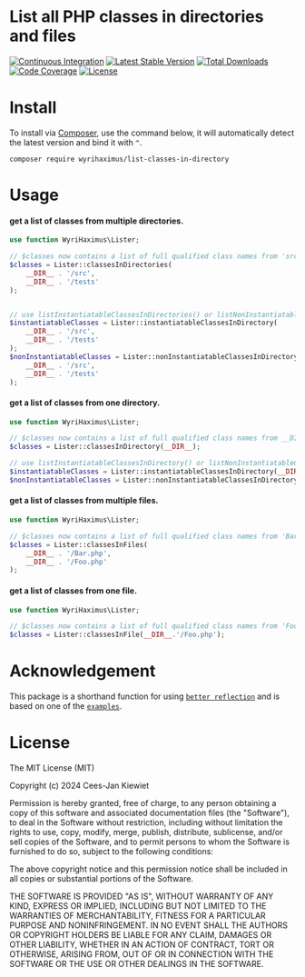 # List all PHP classes in directories and files

[![Continuous Integration](https://github.com/WyriHaximus/php-list-classes-in-directory/actions/workflows/ci.yml/badge.svg)](https://github.com/WyriHaximus/php-list-classes-in-directory/actions/workflows/ci.yml)
[![Latest Stable Version](https://poser.pugx.org/wyrihaximus/list-classes-in-directory/v/stable.png)](https://packagist.org/packages/wyrihaximus/list-classes-in-directory)
[![Total Downloads](https://poser.pugx.org/wyrihaximus/list-classes-in-directory/downloads.png)](https://packagist.org/packages/wyrihaximus/list-classes-in-directory/stats)
[![Code Coverage](https://scrutinizer-ci.com/g/wyrihaximus/php-list-classes-in-directory/badges/coverage.png?b=master)](https://scrutinizer-ci.com/g/wyrihaximus/php-list-classes-in-directory/?branch=master)
[![License](https://poser.pugx.org/wyrihaximus/list-classes-in-directory/license.png)](https://packagist.org/packages/wyrihaximus/list-classes-in-directory)


# Install

To install via [Composer](http://getcomposer.org/), use the command below, it will automatically detect the latest version and bind it with `^`.

```
composer require wyrihaximus/list-classes-in-directory
```

# Usage

#### get a list of classes from multiple directories.

```php
use function WyriHaximus\Lister;

// $classes now contains a list of full qualified class names from 'src/' and 'tests/'
$classes = Lister::classesInDirectories(
    __DIR__ . '/src',
    __DIR__ . '/tests'
);


// use listInstantiatableClassesInDirectories() or listNonInstantiatableClassesInDirectories() to only consider classes that can actually be instantiated, or not.
$instantiatableClasses = Lister::instantiatableClassesInDirectory(
    __DIR__ . '/src',
    __DIR__ . '/tests'
);
$nonInstantiatableClasses = Lister::nonInstantiatableClassesInDirectory(
    __DIR__ . '/src',
    __DIR__ . '/tests'
);
```

#### get a list of classes from one directory.
```php
use function WyriHaximus\Lister;

// $classes now contains a list of full qualified class names from __DIR__
$classes = Lister::classesInDirectory(__DIR__);

// use listInstantiatableClassesInDirectory() or listNonInstantiatableClassesInDirectory() to only consider classes that can actually be instantiated, or not.
$instantiatableClasses = Lister::instantiatableClassesInDirectory(__DIR__);
$nonInstantiatableClasses = Lister::nonInstantiatableClassesInDirectory(__DIR__);

```

#### get a list of classes from multiple files.
```php
use function WyriHaximus\Lister;

// $classes now contains a list of full qualified class names from 'Bar.php' and 'Foo.php'
$classes = Lister::classesInFiles(
    __DIR__ . '/Bar.php',
    __DIR__ . '/Foo.php'
);
```

#### get a list of classes from one file.
```php
use function WyriHaximus\Lister;

// $classes now contains a list of full qualified class names from 'Foo.php'
$classes = Lister::classesInFile(__DIR__.'/Foo.php');
```

# Acknowledgement

This package is a shorthand function for using [`better reflection`](https://github.com/Roave/BetterReflection/) and is based on one of the [`examples`](https://github.com/Roave/BetterReflection/blob/396a07c9d276cb9ffba581b24b2dadbb542d542e/demo/parsing-whole-directory/example2.php).

# License

The MIT License (MIT)

Copyright (c) 2024 Cees-Jan Kiewiet

Permission is hereby granted, free of charge, to any person obtaining a copy
of this software and associated documentation files (the "Software"), to deal
in the Software without restriction, including without limitation the rights
to use, copy, modify, merge, publish, distribute, sublicense, and/or sell
copies of the Software, and to permit persons to whom the Software is
furnished to do so, subject to the following conditions:

The above copyright notice and this permission notice shall be included in all
copies or substantial portions of the Software.

THE SOFTWARE IS PROVIDED "AS IS", WITHOUT WARRANTY OF ANY KIND, EXPRESS OR
IMPLIED, INCLUDING BUT NOT LIMITED TO THE WARRANTIES OF MERCHANTABILITY,
FITNESS FOR A PARTICULAR PURPOSE AND NONINFRINGEMENT. IN NO EVENT SHALL THE
AUTHORS OR COPYRIGHT HOLDERS BE LIABLE FOR ANY CLAIM, DAMAGES OR OTHER
LIABILITY, WHETHER IN AN ACTION OF CONTRACT, TORT OR OTHERWISE, ARISING FROM,
OUT OF OR IN CONNECTION WITH THE SOFTWARE OR THE USE OR OTHER DEALINGS IN THE
SOFTWARE.

